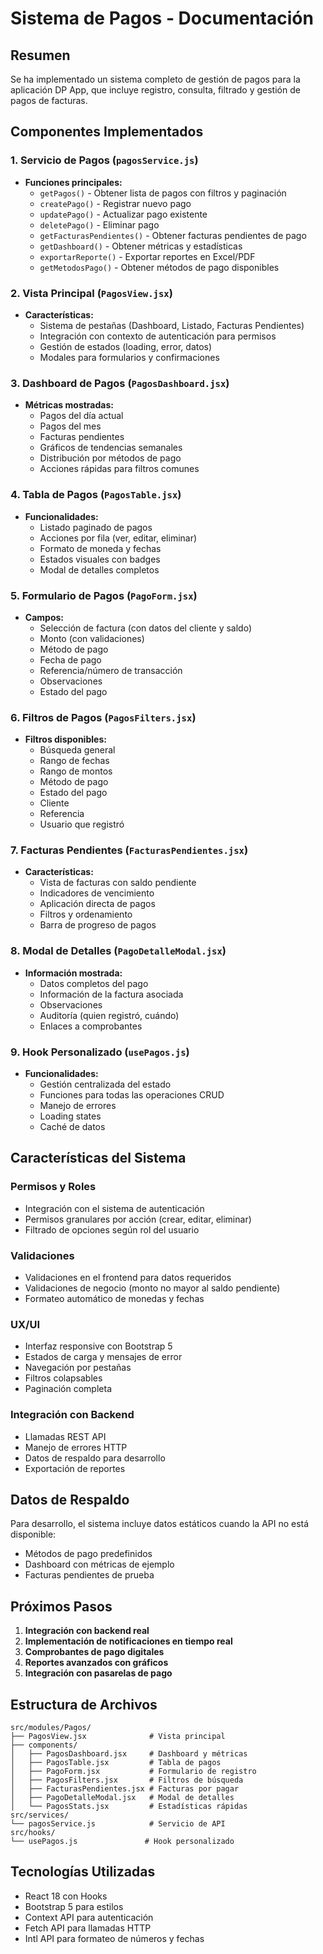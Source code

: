 # Sistema de Pagos - Documentación

## Resumen
Se ha implementado un sistema completo de gestión de pagos para la aplicación DP App, que incluye registro, consulta, filtrado y gestión de pagos de facturas.

## Componentes Implementados

### 1. Servicio de Pagos (`pagosService.js`)
- **Funciones principales:**
  - `getPagos()` - Obtener lista de pagos con filtros y paginación
  - `createPago()` - Registrar nuevo pago
  - `updatePago()` - Actualizar pago existente
  - `deletePago()` - Eliminar pago
  - `getFacturasPendientes()` - Obtener facturas pendientes de pago
  - `getDashboard()` - Obtener métricas y estadísticas
  - `exportarReporte()` - Exportar reportes en Excel/PDF
  - `getMetodosPago()` - Obtener métodos de pago disponibles

### 2. Vista Principal (`PagosView.jsx`)
- **Características:**
  - Sistema de pestañas (Dashboard, Listado, Facturas Pendientes)
  - Integración con contexto de autenticación para permisos
  - Gestión de estados (loading, error, datos)
  - Modales para formularios y confirmaciones

### 3. Dashboard de Pagos (`PagosDashboard.jsx`)
- **Métricas mostradas:**
  - Pagos del día actual
  - Pagos del mes
  - Facturas pendientes
  - Gráficos de tendencias semanales
  - Distribución por métodos de pago
  - Acciones rápidas para filtros comunes

### 4. Tabla de Pagos (`PagosTable.jsx`)
- **Funcionalidades:**
  - Listado paginado de pagos
  - Acciones por fila (ver, editar, eliminar)
  - Formato de moneda y fechas
  - Estados visuales con badges
  - Modal de detalles completos

### 5. Formulario de Pagos (`PagoForm.jsx`)
- **Campos:**
  - Selección de factura (con datos del cliente y saldo)
  - Monto (con validaciones)
  - Método de pago
  - Fecha de pago
  - Referencia/número de transacción
  - Observaciones
  - Estado del pago

### 6. Filtros de Pagos (`PagosFilters.jsx`)
- **Filtros disponibles:**
  - Búsqueda general
  - Rango de fechas
  - Rango de montos
  - Método de pago
  - Estado del pago
  - Cliente
  - Referencia
  - Usuario que registró

### 7. Facturas Pendientes (`FacturasPendientes.jsx`)
- **Características:**
  - Vista de facturas con saldo pendiente
  - Indicadores de vencimiento
  - Aplicación directa de pagos
  - Filtros y ordenamiento
  - Barra de progreso de pagos

### 8. Modal de Detalles (`PagoDetalleModal.jsx`)
- **Información mostrada:**
  - Datos completos del pago
  - Información de la factura asociada
  - Observaciones
  - Auditoría (quien registró, cuándo)
  - Enlaces a comprobantes

### 9. Hook Personalizado (`usePagos.js`)
- **Funcionalidades:**
  - Gestión centralizada del estado
  - Funciones para todas las operaciones CRUD
  - Manejo de errores
  - Loading states
  - Caché de datos

## Características del Sistema

### Permisos y Roles
- Integración con el sistema de autenticación
- Permisos granulares por acción (crear, editar, eliminar)
- Filtrado de opciones según rol del usuario

### Validaciones
- Validaciones en el frontend para datos requeridos
- Validaciones de negocio (monto no mayor al saldo pendiente)
- Formateo automático de monedas y fechas

### UX/UI
- Interfaz responsive con Bootstrap 5
- Estados de carga y mensajes de error
- Navegación por pestañas
- Filtros colapsables
- Paginación completa

### Integración con Backend
- Llamadas REST API
- Manejo de errores HTTP
- Datos de respaldo para desarrollo
- Exportación de reportes

## Datos de Respaldo
Para desarrollo, el sistema incluye datos estáticos cuando la API no está disponible:
- Métodos de pago predefinidos
- Dashboard con métricas de ejemplo
- Facturas pendientes de prueba

## Próximos Pasos
1. **Integración con backend real**
2. **Implementación de notificaciones en tiempo real**
3. **Comprobantes de pago digitales**
4. **Reportes avanzados con gráficos**
5. **Integración con pasarelas de pago**

## Estructura de Archivos
```
src/modules/Pagos/
├── PagosView.jsx              # Vista principal
├── components/
│   ├── PagosDashboard.jsx     # Dashboard y métricas
│   ├── PagosTable.jsx         # Tabla de pagos
│   ├── PagoForm.jsx           # Formulario de registro
│   ├── PagosFilters.jsx       # Filtros de búsqueda
│   ├── FacturasPendientes.jsx # Facturas por pagar
│   ├── PagoDetalleModal.jsx   # Modal de detalles
│   └── PagosStats.jsx         # Estadísticas rápidas
src/services/
└── pagosService.js            # Servicio de API
src/hooks/
└── usePagos.js               # Hook personalizado
```

## Tecnologías Utilizadas
- React 18 con Hooks
- Bootstrap 5 para estilos
- Context API para autenticación
- Fetch API para llamadas HTTP
- Intl API para formateo de números y fechas